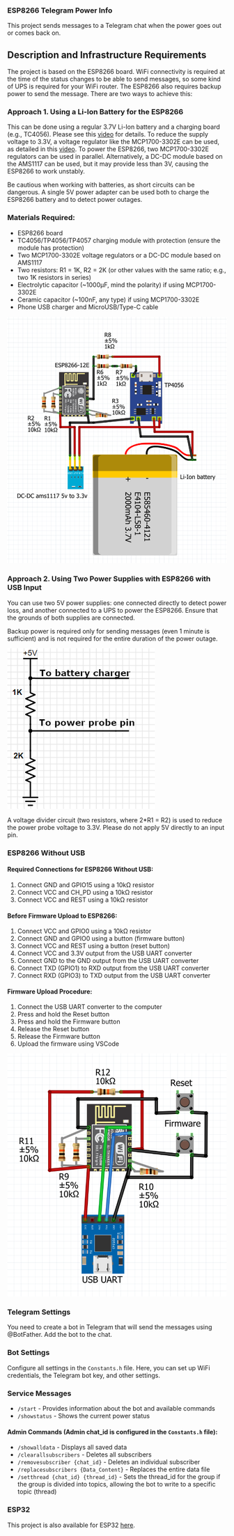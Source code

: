 ### ESP8266 Telegram Power Info

This project sends messages to a Telegram chat when the power goes out or comes back on.

## Description and Infrastructure Requirements

The project is based on the ESP8266 board. WiFi connectivity is required at the time of the status changes to be able to send messages, so some kind of UPS is required for your WiFi router. The ESP8266 also requires backup power to send the message. There are two ways to achieve this:

### Approach 1. Using a Li-Ion Battery for the ESP8266

This can be done using a regular 3.7V Li-Ion battery and a charging board (e.g., TC4056). Please see this [video](https://www.youtube.com/watch?v=Lk__xTxLlY0) for details. To reduce the supply voltage to 3.3V, a voltage regulator like the MCP1700-3302E can be used, as detailed in this [video](https://www.youtube.com/watch?v=Z-36HflHotU). To power the ESP8266, two MCP1700-3302E regulators can be used in parallel. Alternatively, a DC-DC module based on the AMS1117 can be used, but it may provide less than 3V, causing the ESP8266 to work unstably.

Be cautious when working with batteries, as short circuits can be dangerous. A single 5V power adapter can be used both to charge the ESP8266 battery and to detect power outages.

### Materials Required:
- ESP8266 board
- TC4056/TP4056/TP4057 charging module with protection (ensure the module has protection)
- Two MCP1700-3302E voltage regulators or a DC-DC module based on AMS1117
- Two resistors: R1 = 1K, R2 = 2K (or other values with the same ratio; e.g., two 1K resistors in series)
- Electrolytic capacitor (~1000µF, mind the polarity) if using MCP1700-3302E
- Ceramic capacitor (~100nF, any type) if using MCP1700-3302E
- Phone USB charger and MicroUSB/Type-C cable

![Diagram](ESP8266-12.png)

### Approach 2. Using Two Power Supplies with ESP8266 with USB Input

You can use two 5V power supplies: one connected directly to detect power loss, and another connected to a UPS to power the ESP8266. Ensure that the grounds of both supplies are connected.

Backup power is required only for sending messages (even 1 minute is sufficient) and is not required for the entire duration of the power outage.

![Schematic](schematic.png)

A voltage divider circuit (two resistors, where 2*R1 = R2) is used to reduce the power probe voltage to 3.3V. Please do not apply 5V directly to an input pin.

### ESP8266 Without USB

#### Required Connections for ESP8266 Without USB:

1. Connect GND and GPIO15 using a 10kΩ resistor
2. Connect VCC and CH_PD using a 10kΩ resistor
3. Connect VCC and REST using a 10kΩ resistor

#### Before Firmware Upload to ESP8266:

1. Connect VCC and GPIO0 using a 10kΩ resistor
2. Connect GND and GPIO0 using a button (firmware button)
3. Connect VCC and REST using a button (reset button)
4. Connect VCC and 3.3V output from the USB UART converter
5. Connect GND to the GND output from the USB UART converter
6. Connect TXD (GPIO1) to RXD output from the USB UART converter
7. Connect RXD (GPIO3) to TXD output from the USB UART converter

#### Firmware Upload Procedure:

1. Connect the USB UART converter to the computer
2. Press and hold the Reset button
3. Press and hold the Firmware button
4. Release the Reset button
5. Release the Firmware button
6. Upload the firmware using VSCode

![Diagram](ESP8266_firmware.png)

### Telegram Settings

You need to create a bot in Telegram that will send the messages using @BotFather. Add the bot to the chat.

### Bot Settings

Configure all settings in the `Constants.h` file. Here, you can set up WiFi credentials, the Telegram bot key, and other settings.

### Service Messages

- `/start` - Provides information about the bot and available commands
- `/showstatus` - Shows the current power status

#### Admin Commands (Admin chat_id is configured in the `Constants.h` file):

- `/showalldata` - Displays all saved data
- `/clearallsubscribers` - Deletes all subscribers
- `/removesubscriber {chat_id}` - Deletes an individual subscriber
- `/replacesubscribers {Data_Content}` - Replaces the entire data file
- `/setthread {chat_id} {thread_id}` - Sets the thread_id for the group if the group is divided into topics, allowing the bot to write to a specific topic (thread)

### ESP32

This project is also available for ESP32 [here](https://github.com/anha1/telegram-power-info).
